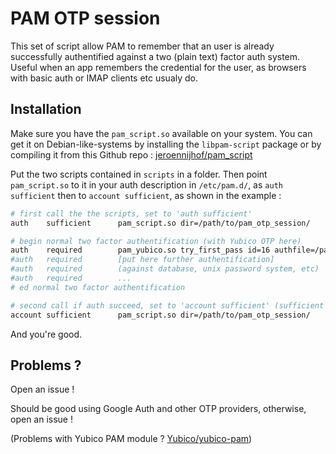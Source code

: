# PAM OTP session
This set of script allow PAM to remember that an user is already successfully authentified against a two (plain text) factor auth system. Useful when an app remembers the credential for the user, as browsers with basic auth or IMAP clients etc usualy do.

## Installation

Make sure you have the `pam_script.so` available on your system. You can get it on Debian-like-systems by installing the `libpam-script` package or by compiling it from this Github repo : [jeroennijhof/pam_script](https://github.com/jeroennijhof/pam_script)

Put the two scripts contained in `scripts` in a folder. Then point `pam_script.so` to it in your auth description in `/etc/pam.d/`, as `auth sufficient` then to `account sufficient`, as shown in the example : 

```bash
# first call the the scripts, set to 'auth sufficient'
auth	sufficient		pam_script.so dir=/path/to/pam_otp_session/

# begin normal two factor authentification (with Yubico OTP here)
auth    required		pam_yubico.so try_first_pass id=16 authfile=/path/to/authorized_yubikeys url=https://api.yubico.com/wsapi/2.0/verify?id=%d&otp=%s
#auth  	required		[put here further authentification]
#auth	required		(against database, unix password system, etc)
#auth	required		...
# ed normal two factor authentification

# second call if auth succeed, set to 'account sufficient' (sufficient or whatever)
account	sufficient		pam_script.so dir=/path/to/pam_otp_session/
```

And you're good.

## Problems ?

Open an issue !

Should be good using Google Auth and other OTP providers, otherwise, open an issue !

(Problems with Yubico PAM module ? [Yubico/yubico-pam](https://github.com/Yubico/yubico-pam))